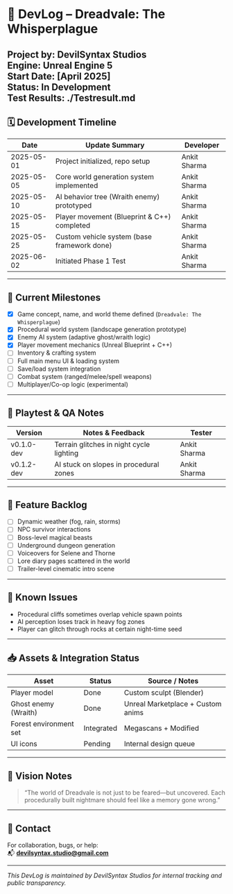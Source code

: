 # 📓 DevLog – Dreadvale: The Whisperplague  
**Project by:** DevilSyntax Studios  
**Engine:** Unreal Engine 5  
**Start Date:** [April 2025]  
**Status:** In Development  
**Test Results:** ./Testresult.md
---

## 🗓️ Development Timeline

| Date       | Update Summary                              | Developer         |
|------------|----------------------------------------------|-------------------|
| 2025-05-01 | Project initialized, repo setup              | Ankit Sharma      |
| 2025-05-05 | Core world generation system implemented     | Ankit Sharma      |
| 2025-05-10 | AI behavior tree (Wraith enemy) prototyped   | Ankit Sharma      |
| 2025-05-15 | Player movement (Blueprint & C++) completed  | Ankit Sharma      |
| 2025-05-25 | Custom vehicle system (base framework done)  | Ankit Sharma      |
| 2025-06-02 | Initiated Phase 1 Test  | Ankit Sharma      |

---

## 🚧 Current Milestones

- [x] Game concept, name, and world theme defined (`Dreadvale: The Whisperplague`)
- [x] Procedural world system (landscape generation prototype)
- [x] Enemy AI system (adaptive ghost/wraith logic)
- [x] Player movement mechanics (Unreal Blueprint + C++)
- [ ] Inventory & crafting system
- [ ] Full main menu UI & loading system
- [ ] Save/load system integration
- [ ] Combat system (ranged/melee/spell weapons)
- [ ] Multiplayer/Co-op logic (experimental)

---

## 🧪 Playtest & QA Notes

| Version     | Notes & Feedback | Tester         |
|-------------|------------------|----------------|
| v0.1.0-dev  | Terrain glitches in night cycle lighting | Ankit Sharma |
| v0.1.2-dev  | AI stuck on slopes in procedural zones    | Ankit Sharma |

---

## 📌 Feature Backlog

- [ ] Dynamic weather (fog, rain, storms)
- [ ] NPC survivor interactions
- [ ] Boss-level magical beasts
- [ ] Underground dungeon generation
- [ ] Voiceovers for Selene and Thorne
- [ ] Lore diary pages scattered in the world
- [ ] Trailer-level cinematic intro scene

---

## 🐛 Known Issues

- Procedural cliffs sometimes overlap vehicle spawn points
- AI perception loses track in heavy fog zones
- Player can glitch through rocks at certain night-time seed

---

## 📥 Assets & Integration Status

| Asset                     | Status       | Source / Notes             |
|--------------------------|--------------|-----------------------------|
| Player model             | Done  | Custom sculpt (Blender)     |
| Ghost enemy (Wraith)     | Done         | Unreal Marketplace + Custom anims |
| Forest environment set   | Integrated   | Megascans + Modified        |
| UI icons                 | Pending      | Internal design queue       |

---

## 🔮 Vision Notes

> “The world of Dreadvale is not just to be feared—but uncovered. Each procedurally built nightmare should feel like a memory gone wrong.”

---

## 📧 Contact

For collaboration, bugs, or help:  
📬 **devilsyntax.studio@gmail.com**

---

_This DevLog is maintained by DevilSyntax Studios for internal tracking and public transparency._
